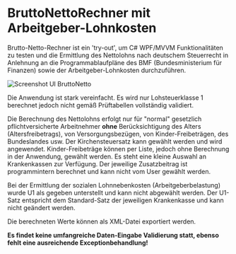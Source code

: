 # BruttoNettoRechner mit Arbeitgeber-Lohnkosten

Brutto-Netto-Rechner ist ein 'try-out', um C# WPF/MVVM Funktionalitäten zu testen und die Ermittlung des Nettolohns nach deutschem Steuerrecht in Anlehnung an die Programmablaufpläne des BMF (Bundesministerium für Finanzen) sowie der Arbeitgeber-Lohnkosten durchzuführen.


![Screenshot UI BruttoNetto](https://github.com/xraypub/BruttoNettoRechner/assets/37403939/b416c467-490c-44ef-afc7-da4b8901ccc2)



Die Anwendung ist stark vereinfacht. Es wird nur Lohsteuerklasse 1 berechnet jedoch nicht gemäß Prüftabellen vollständig validiert.

Die Berechnung des Nettolohns erfolgt nur für "normal" gesetzlich pflichtversicherte Arbeitnehmer **ohne** Berücksichtigung des Alters (Altersfreibetrags), von Versorgungsbezügen, von Kinder-Freibeträgen, des Bundeslandes usw. Der Kirchensteuersatz kann gewählt werden und wird angewendet. Kinder-Freibeträge können per Liste, jedoch ohne Berechnung in der Anwendung, gewählt werden. Es steht eine kleine Auswahl an Krankenkassen zur Verfügung. Der jeweilige Zusatzbeitrag ist programmintern berechnet und kann nicht vom User gewählt werden.

Bei der Ermittlung der sozialen Lohnnebenkosten (Arbeitgeberbelastung) wurde U1 als gegeben unterstellt und kann nicht abgewählt werden. Der U1-Satz entspricht dem Standard-Satz der jeweiligen Krankenkasse und kann nicht geändert werden.

Die berechneten Werte können als XML-Datei exportiert werden.

**Es findet keine umfangreiche Daten-Eingabe Validierung statt, ebenso fehlt eine ausreichende Exceptionbehandlung!**
